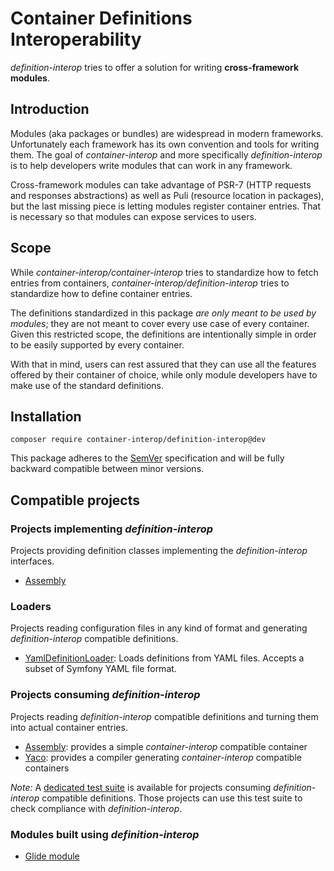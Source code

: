 # Container Definitions Interoperability

*definition-interop* tries to offer a solution for writing **cross-framework modules**.

## Introduction

Modules (aka packages or bundles) are widespread in modern frameworks. Unfortunately each framework has its own convention and tools for writing them. The goal of *container-interop* and more specifically *definition-interop* is to help developers write modules that can work in any framework.

Cross-framework modules can take advantage of PSR-7 (HTTP requests and responses abstractions) as well as Puli (resource location in packages), but the last missing piece is letting modules register container entries. That is necessary so that modules can expose services to users.

## Scope

While *container-interop/container-interop* tries to standardize how to fetch entries from containers, *container-interop/definition-interop* tries to standardize how to define container entries.

The definitions standardized in this package *are only meant to be used by modules*; they are not meant to cover every use case of every container. Given this restricted scope, the definitions are intentionally simple in order to be easily supported by every container.

With that in mind, users can rest assured that they can use all the features offered by their container of choice, while only module developers have to make use of the standard definitions.

## Installation

```
composer require container-interop/definition-interop@dev
```

This package adheres to the [SemVer](http://semver.org/) specification and will be fully backward compatible between minor versions.

## Compatible projects

### Projects implementing *definition-interop*

Projects providing definition classes implementing the *definition-interop* interfaces.

- [Assembly](https://github.com/mnapoli/assembly)

### Loaders

Projects reading configuration files in any kind of format and generating *definition-interop* compatible definitions.

- [YamlDefinitionLoader](https://github.com/thecodingmachine/yaml-definition-loader): Loads definitions from YAML files.
  Accepts a subset of Symfony YAML file format.

### Projects consuming *definition-interop*

Projects reading *definition-interop* compatible definitions and turning them into actual container entries.

- [Assembly](https://github.com/mnapoli/assembly): provides a simple *container-interop* compatible container
- [Yaco](https://github.com/thecodingmachine/yaco): provides a compiler generating *container-interop* compatible containers

*Note:* A [dedicated test suite](https://github.com/container-interop/definition-interop-compiler-test-suite) is 
available for projects consuming *definition-interop* compatible definitions. Those projects can use this test suite
to check compliance with *definition-interop*.

### Modules built using *definition-interop*

- [Glide module](https://github.com/mnapoli/glide-module)
